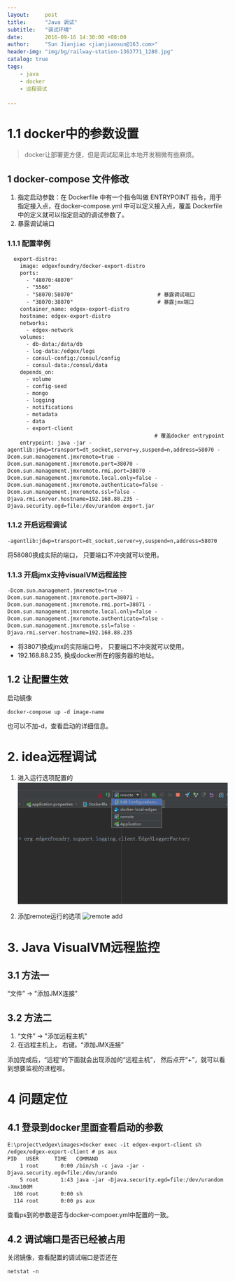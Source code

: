 ```yaml
---
layout:     post
title:      "Java 调试"
subtitle:   "调试环境"
date:       2016-09-16 14:30:00 +08:00
author:     "Sun Jianjiao <jianjiaosun@163.com>"
header-img: "img/bg/railway-station-1363771_1280.jpg"
catalog: true
tags:
    - java
    - docker
    - 远程调试

---
```


# 1.1 docker中的参数设置
> docker让部署更方便，但是调试起来比本地开发稍微有些麻烦。 

## 1 docker-compose 文件修改

1. 指定启动参数：在 Dockerfile 中有一个指令叫做 ENTRYPOINT 指令，用于指定接入点，在docker-compose.yml 中可以定义接入点，覆盖 Dockerfile 中的定义就可以指定启动的调试参数了。
2. 暴露调试端口

### 1.1.1 配置举例
```
  export-distro:
    image: edgexfoundry/docker-export-distro
    ports:
      - "48070:48070"
      - "5566"
      - "58070:58070"                           # 暴露调试端口
      - "38070:38070"                           # 暴露jmx端口
    container_name: edgex-export-distro
    hostname: edgex-export-distro
    networks:
      - edgex-network
    volumes:
      - db-data:/data/db
      - log-data:/edgex/logs
      - consul-config:/consul/config
      - consul-data:/consul/data
    depends_on:
      - volume
      - config-seed
      - mongo
      - logging
      - notifications
      - metadata
      - data
      - export-client
                                               # 覆盖docker entrypoint
    entrypoint: java -jar -agentlib:jdwp=transport=dt_socket,server=y,suspend=n,address=58070 -Dcom.sun.management.jmxremote=true -Dcom.sun.management.jmxremote.port=38070 -Dcom.sun.management.jmxremote.rmi.port=38070 -Dcom.sun.management.jmxremote.local.only=false -Dcom.sun.management.jmxremote.authenticate=false -Dcom.sun.management.jmxremote.ssl=false -Djava.rmi.server.hostname=192.168.88.235 -Djava.security.egd=file:/dev/urandom export.jar

```

### 1.1.2 开启远程调试
```
-agentlib:jdwp=transport=dt_socket,server=y,suspend=n,address=58070
```
将58080换成实际的端口， 只要端口不冲突就可以使用。

### 1.1.3 开启jmx支持visualVM远程监控

```
-Dcom.sun.management.jmxremote=true -Dcom.sun.management.jmxremote.port=38071 -Dcom.sun.management.jmxremote.rmi.port=38071 -Dcom.sun.management.jmxremote.local.only=false -Dcom.sun.management.jmxremote.authenticate=false -Dcom.sun.management.jmxremote.ssl=false -Djava.rmi.server.hostname=192.168.88.235
```
- 将38071换成jmx的实际端口号， 只要端口不冲突就可以使用。
- 192.168.88.235, 换成docker所在的服务器的地址。

## 1.2 让配置生效

启动镜像
```
docker-compose up -d image-name
```
也可以不加-d，查看启动的详细信息。

# 2. idea远程调试
1. 进入运行选项配置的
![edit config](/img/post/java/docker/edit-config.png) 

2. 添加remote运行的选项
![remote add](/img/post/java/config-ip-port.png)

# 3. Java VisualVM远程监控
## 3.1 方法一
“文件” -> "添加JMX连接"

## 3.2 方法二
1. “文件” -> "添加远程主机"
2. 在远程主机上， 右键。“添加JMX连接”

添加完成后，“远程“的下面就会出现添加的“远程主机”， 然后点开“+”，就可以看到想要监视的进程啦。

# 4 问题定位
## 4.1 登录到docker里面查看启动的参数

```
E:\project\edgex\images>docker exec -it edgex-export-client sh
/edgex/edgex-export-client # ps aux
PID   USER     TIME   COMMAND
    1 root       0:00 /bin/sh -c java -jar -Djava.security.egd=file:/dev/urando
    5 root       1:43 java -jar -Djava.security.egd=file:/dev/urandom -Xmx100M
  108 root       0:00 sh
  114 root       0:00 ps aux

```
查看ps到的参数是否与docker-compoer.yml中配置的一致。

## 4.2 调试端口是否已经被占用
关闭镜像，查看配置的调试端口是否还在
```
netstat -n
```